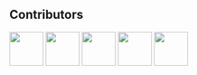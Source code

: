 ## Contributors 
<img src="https://github.com/LorenzoZInna.png" width="60px;"/>
<img src="https://github.com/Nil-Barcons.png" width="60px;"/>
<img src="https://github.com/nmatalka.png" width="60px;"/>
<img src="https://github.com/danecks.png" width="60px;"/>
<img src="https://github.com/jb-paris.png" width="60px;"/>

